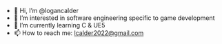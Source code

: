 - 👋 Hi, I’m @logancalder
- 👀 I’m interested in software engineering specific to game development
- 🌱 I’m currently learning C & UE5
- 📫 How to reach me:
lcalder2022@gmail.com

<!---
logancalder/logancalder is a ✨ special ✨ repository because its `README.md` (this file) appears on your GitHub profile.
You can click the Preview link to take a look at your changes.
--->

